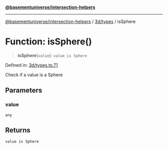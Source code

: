[**@basementuniverse/intersection-helpers**](../../../README.md)

***

[@basementuniverse/intersection-helpers](../../../README.md) / [3d/types](../README.md) / isSphere

# Function: isSphere()

> **isSphere**(`value`): `value is Sphere`

Defined in: [3d/types.ts:71](https://github.com/basementuniverse/intersection-helpers/blob/3a364a58f0714fe52065b40529091d774e3a1a50/src/3d/types.ts#L71)

Check if a value is a Sphere

## Parameters

### value

`any`

## Returns

`value is Sphere`
